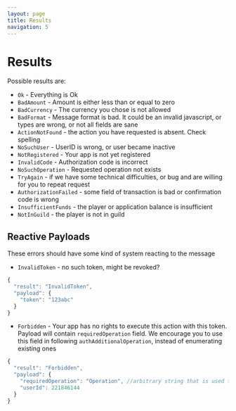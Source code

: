 ```yaml
---
layout: page
title: Results
navigation: 5
---
```


# Results
Possible results are:
- `Ok` - Everything is Ok
- `BadAmount` - Amount is either less than or equal to zero
- `BadCurrency` - The currency you chose is not allowed
- `BadFormat` - Message format is bad. It could be an invalid javascript, or types are wrong, or not all fields are sane
- `ActionNotFound` - the action you have requested is absent. Check spelling
- `NoSuchUser` - UserID is wrong, or user became inactive
- `NotRegistered` - Your app is not yet registered
- `InvalidCode` - Authorization code is incorrect
- `NoSuchOperation` - Requested operation not exists
- `TryAgain` - if we have some technical difficulties, or bug and are willing for you to repeat request
- `AuthorizationFailed` - some field of transaction is bad or confirmation code is wrong
- `InsufficientFunds` - the player or application balance is insufficient
- `NotInGuild` - the player is not in guild


## Reactive Payloads
These errors should have some kind of system reacting to the message
- `InvalidToken` - no such token, might be revoked?

```javascript
{
  "result": "InvalidToken",
  "payload": {
    "token": "123abc"
  }
}
```

- `Forbidden` - Your app has no rights to execute this action with this token. Payload will contain `requiredOperation` field. We encourage you to use this field in following `authAdditionalOperation`, instead of enumerating existing ones

```javascript
{
  "result": "Forbidden",
  "payload": {
    "requiredOperation": "Operation", //arbitrary string that is used to refer to the permission.
    "userId": 221846144
  }
}
```

